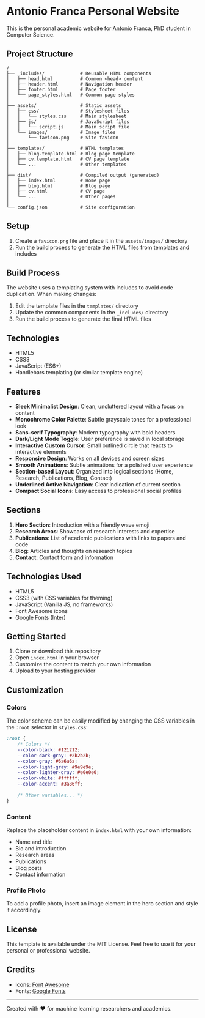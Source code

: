 # Antonio Franca Personal Website

This is the personal academic website for Antonio Franca, PhD student in Computer Science.

## Project Structure

```
/
├── _includes/             # Reusable HTML components
│   ├── head.html          # Common <head> content
│   ├── header.html        # Navigation header
│   ├── footer.html        # Page footer
│   └── page_styles.html   # Common page styles
│
├── assets/                # Static assets
│   ├── css/               # Stylesheet files
│   │   └── styles.css     # Main stylesheet
│   ├── js/                # JavaScript files
│   │   └── script.js      # Main script file
│   └── images/            # Image files
│       └── favicon.png    # Site favicon
│
├── templates/             # HTML templates
│   ├── blog.template.html # Blog page template
│   ├── cv.template.html   # CV page template
│   └── ...                # Other templates
│
├── dist/                  # Compiled output (generated)
│   ├── index.html         # Home page
│   ├── blog.html          # Blog page
│   ├── cv.html            # CV page
│   └── ...                # Other pages
│
└── config.json            # Site configuration
```

## Setup

1. Create a `favicon.png` file and place it in the `assets/images/` directory
2. Run the build process to generate the HTML files from templates and includes

## Build Process

The website uses a templating system with includes to avoid code duplication. When making changes:

1. Edit the template files in the `templates/` directory
2. Update the common components in the `_includes/` directory
3. Run the build process to generate the final HTML files

## Technologies

- HTML5
- CSS3
- JavaScript (ES6+)
- Handlebars templating (or similar template engine)

## Features

- **Sleek Minimalist Design**: Clean, uncluttered layout with a focus on content
- **Monochrome Color Palette**: Subtle grayscale tones for a professional look
- **Sans-serif Typography**: Modern typography with bold headers
- **Dark/Light Mode Toggle**: User preference is saved in local storage
- **Interactive Custom Cursor**: Small outlined circle that reacts to interactive elements
- **Responsive Design**: Works on all devices and screen sizes
- **Smooth Animations**: Subtle animations for a polished user experience
- **Section-based Layout**: Organized into logical sections (Home, Research, Publications, Blog, Contact)
- **Underlined Active Navigation**: Clear indication of current section
- **Compact Social Icons**: Easy access to professional social profiles

## Sections

1. **Hero Section**: Introduction with a friendly wave emoji
2. **Research Areas**: Showcase of research interests and expertise
3. **Publications**: List of academic publications with links to papers and code
4. **Blog**: Articles and thoughts on research topics
5. **Contact**: Contact form and information

## Technologies Used

- HTML5
- CSS3 (with CSS variables for theming)
- JavaScript (Vanilla JS, no frameworks)
- Font Awesome icons
- Google Fonts (Inter)

## Getting Started

1. Clone or download this repository
2. Open `index.html` in your browser
3. Customize the content to match your own information
4. Upload to your hosting provider

## Customization

### Colors

The color scheme can be easily modified by changing the CSS variables in the `:root` selector in `styles.css`:

```css
:root {
    /* Colors */
    --color-black: #121212;
    --color-dark-gray: #2b2b2b;
    --color-gray: #6a6a6a;
    --color-light-gray: #9e9e9e;
    --color-lighter-gray: #e0e0e0;
    --color-white: #ffffff;
    --color-accent: #3a86ff;
    
    /* Other variables... */
}
```

### Content

Replace the placeholder content in `index.html` with your own information:

- Name and title
- Bio and introduction
- Research areas
- Publications
- Blog posts
- Contact information

### Profile Photo

To add a profile photo, insert an image element in the hero section and style it accordingly.

## License

This template is available under the MIT License. Feel free to use it for your personal or professional website.

## Credits

- Icons: [Font Awesome](https://fontawesome.com/)
- Fonts: [Google Fonts](https://fonts.google.com/)

---

Created with ❤️ for machine learning researchers and academics. 